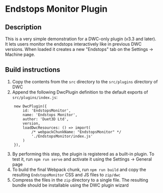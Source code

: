 # Endstops Monitor Plugin

## Description

This is a very simple demonstration for a DWC-only plugin (v3.3 and later). It lets users monitor the endstops interactively like in previous DWC versions. When loaded it creates a new "Endstops" tab on the Settings -> Machine page.

## Build instructions

1. Copy the contents from the `src` directory to the `src/plugins` directory of DWC
2. Append the following DwcPlugin definition to the default exports of `src/plugins/index.js`:
```
	new DwcPlugin({
		id: 'EndstopsMonitor',
		name: 'Endstops Monitor',
		author: 'Duet3D Ltd',
		version,
		loadDwcResources: () => import(
			/* webpackChunkName: "EndstopsMonitor" */
			'./EndstopsMonitor/index.js'
		)
	}),
```
3. By performing this step, the plugin is registered as a built-in plugin. To test it, run `npm run serve` and activate it using the Settings -> General page
4. To build the final Webpack chunk, run `npm run build` and copy the resulting `EndstopsMonitor` CSS and JS files to `zip/dwc`
5. Compress the files in the `zip` directory to a single file. The resulting bundle should be installable using the DWC plugin wizard
